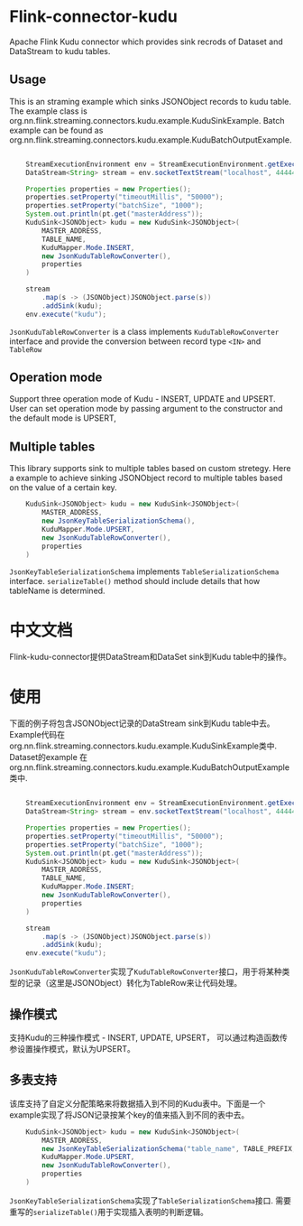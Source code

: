 # Flink-connector-kudu

Apache Flink Kudu connector which provides sink recrods of Dataset and DataStream to kudu tables.

## Usage
This is an straming example which sinks JSONObject records to kudu table. The example class is org.nn.flink.streaming.connectors.kudu.example.KuduSinkExample. Batch example can be found as org.nn.flink.streaming.connectors.kudu.example.KuduBatchOutputExample.

``` java

    StreamExecutionEnvironment env = StreamExecutionEnvironment.getExecutionEnvironment();
    DataStream<String> stream = env.socketTextStream("localhost", 44444);

    Properties properties = new Properties();
    properties.setProperty("timeoutMillis", "50000");
    properties.setProperty("batchSize", "1000");
    System.out.println(pt.get("masterAddress"));
    KuduSink<JSONObject> kudu = new KuduSink<JSONObject>(
        MASTER_ADDRESS,
        TABLE_NAME,
        KuduMapper.Mode.INSERT,
        new JsonKuduTableRowConverter(),
        properties
    )

    stream
        .map(s -> (JSONObject)JSONObject.parse(s))
        .addSink(kudu);
    env.execute("kudu");
```
`JsonKuduTableRowConverter` is a class implements `KuduTableRowConverter` interface and provide the conversion between record type `<IN>` and `TableRow`

## Operation mode
Support three operation mode of Kudu - INSERT, UPDATE and UPSERT. User can set operation mode by passing argument to the constructor and the default mode is UPSERT,

## Multiple tables
This library supports sink to multiple tables based on custom stretegy. Here a example to achieve sinking JSONObject record to multiple tables based on the value of a certain key.
``` java
    KuduSink<JSONObject> kudu = new KuduSink<JSONObject>(
        MASTER_ADDRESS,
        new JsonKeyTableSerializationSchema(),
        KuduMapper.Mode.UPSERT,
        new JsonKuduTableRowConverter(),
        properties
    )
```
`JsonKeyTableSerializationSchema` implements `TableSerializationSchema` interface. `serializeTable()` method should include details that how tableName is determined.

# 中文文档

Flink-kudu-connector提供DataStream和DataSet sink到Kudu table中的操作。

# 使用
下面的例子将包含JSONObject记录的DataStream sink到Kudu table中去。Example代码在org.nn.flink.streaming.connectors.kudu.example.KuduSinkExample类中. Dataset的example 在org.nn.flink.streaming.connectors.kudu.example.KuduBatchOutputExample类中.

``` java

    StreamExecutionEnvironment env = StreamExecutionEnvironment.getExecutionEnvironment();
    DataStream<String> stream = env.socketTextStream("localhost", 44444);

    Properties properties = new Properties();
    properties.setProperty("timeoutMillis", "50000");
    properties.setProperty("batchSize", "1000");
    System.out.println(pt.get("masterAddress"));
    KuduSink<JSONObject> kudu = new KuduSink<JSONObject>(
        MASTER_ADDRESS,
        TABLE_NAME,
        KuduMapper.Mode.INSERT;
        new JsonKuduTableRowConverter(),
        properties
    )

    stream
        .map(s -> (JSONObject)JSONObject.parse(s))
        .addSink(kudu);
    env.execute("kudu");
```
`JsonKuduTableRowConverter`实现了`KuduTableRowConverter`接口，用于将某种类型的记录（这里是JSONObject）转化为TableRow来让代码处理。

## 操作模式
支持Kudu的三种操作模式 - INSERT, UPDATE, UPSERT， 可以通过构造函数传参设置操作模式，默认为UPSERT。

## 多表支持
该库支持了自定义分配策略来将数据插入到不同的Kudu表中。下面是一个example实现了将JSON记录按某个key的值来插入到不同的表中去。
``` java
    KuduSink<JSONObject> kudu = new KuduSink<JSONObject>(
        MASTER_ADDRESS,
        new JsonKeyTableSerializationSchema("table_name", TABLE_PREFIX, TABLE_SUFFIX),
        KuduMapper.Mode.UPSERT,
        new JsonKuduTableRowConverter(),
        properties
    )
```
`JsonKeyTableSerializationSchema`实现了`TableSerializationSchema`接口. 需要重写的`serializeTable()`用于实现插入表明的判断逻辑。